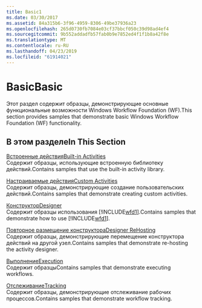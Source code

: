 ```yaml
---
title: Basic1
ms.date: 03/30/2017
ms.assetid: 84a315b6-3f96-4959-8306-49be37936a23
ms.openlocfilehash: 265d0730fb7084e03cf37bbcf050c39d98ad4ef4
ms.sourcegitcommit: 9b552addadfb57fab0b9e7852ed4f1f1b8a42f8e
ms.translationtype: MT
ms.contentlocale: ru-RU
ms.lasthandoff: 04/23/2019
ms.locfileid: "61914021"
---
```

# <a name="basic"></a><span data-ttu-id="1e54b-102">Basic</span><span class="sxs-lookup"><span data-stu-id="1e54b-102">Basic</span></span>
<span data-ttu-id="1e54b-103">Этот раздел содержит образцы, демонстрирующие основные функциональные возможности Windows Workflow Foundation (WF).</span><span class="sxs-lookup"><span data-stu-id="1e54b-103">This section provides samples that demonstrate basic Windows Workflow Foundation (WF) functionality.</span></span>  
  
## <a name="in-this-section"></a><span data-ttu-id="1e54b-104">В этом разделе</span><span class="sxs-lookup"><span data-stu-id="1e54b-104">In This Section</span></span>  
 [<span data-ttu-id="1e54b-105">Встроенные действия</span><span class="sxs-lookup"><span data-stu-id="1e54b-105">Built-in Activities</span></span>](built-in-activities.md)  
 <span data-ttu-id="1e54b-106">Содержит образцы, использующие встроенную библиотеку действий.</span><span class="sxs-lookup"><span data-stu-id="1e54b-106">Contains samples that use the built-in activity library.</span></span>  
  
 [<span data-ttu-id="1e54b-107">Настраиваемые действия</span><span class="sxs-lookup"><span data-stu-id="1e54b-107">Custom Activities</span></span>](custom-activities.md)  
 <span data-ttu-id="1e54b-108">Содержит образцы, демонстрирующие создание пользовательских действий.</span><span class="sxs-lookup"><span data-stu-id="1e54b-108">Contains samples that demonstrate creating custom activities.</span></span>  
  
 [<span data-ttu-id="1e54b-109">Конструктор</span><span class="sxs-lookup"><span data-stu-id="1e54b-109">Designer</span></span>](designer.md)  
 <span data-ttu-id="1e54b-110">Содержит образцы использования [!INCLUDE[wfd1](../../../../includes/wfd1-md.md)].</span><span class="sxs-lookup"><span data-stu-id="1e54b-110">Contains samples that demonstrate how to use [!INCLUDE[wfd1](../../../../includes/wfd1-md.md)].</span></span>  
  
 [<span data-ttu-id="1e54b-111">Повторное размещение конструктора</span><span class="sxs-lookup"><span data-stu-id="1e54b-111">Designer ReHosting</span></span>](designer-rehosting.md)  
 <span data-ttu-id="1e54b-112">Содержит образцы, демонстрирующие перемещение конструктора действий на другой узел.</span><span class="sxs-lookup"><span data-stu-id="1e54b-112">Contains samples that demonstrate re-hosting the activity designer.</span></span>  
  
 [<span data-ttu-id="1e54b-113">Выполнение</span><span class="sxs-lookup"><span data-stu-id="1e54b-113">Execution</span></span>](execution.md)  
 <span data-ttu-id="1e54b-114">Содержит образцы</span><span class="sxs-lookup"><span data-stu-id="1e54b-114">Contains samples that demonstrate executing workflows.</span></span>
  
 [<span data-ttu-id="1e54b-115">Отслеживание</span><span class="sxs-lookup"><span data-stu-id="1e54b-115">Tracking</span></span>](tracking.md)  
 <span data-ttu-id="1e54b-116">Содержит образцы, демонстрирующие отслеживание рабочих процессов.</span><span class="sxs-lookup"><span data-stu-id="1e54b-116">Contains samples that demonstrate workflow tracking.</span></span>